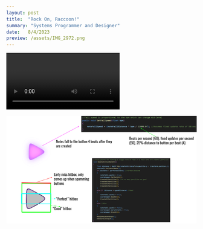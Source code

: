 ```yaml
---
layout: post
title:  "Rock On, Raccoon!"
summary: "Systems Programmer and Designer"
date:   8/4/2023
preview: /assets/IMG_2972.png
---
```


<video src="https://www.youtube.com/watch?v=ssWZExkMvnk" controls="controls" style="max-width: 800px;">
</video>


![](/assets/RORbuttoncode.png)
